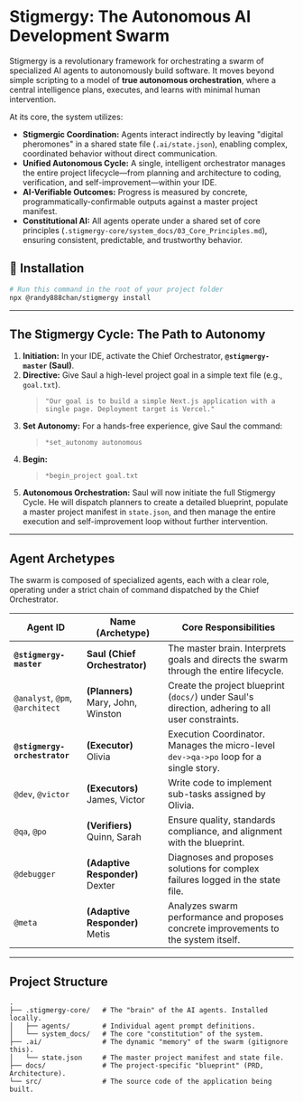 # Stigmergy: The Autonomous AI Development Swarm

Stigmergy is a revolutionary framework for orchestrating a swarm of specialized AI agents to autonomously build software. It moves beyond simple scripting to a model of **true autonomous orchestration**, where a central intelligence plans, executes, and learns with minimal human intervention.

At its core, the system utilizes:

-   **Stigmergic Coordination:** Agents interact indirectly by leaving "digital pheromones" in a shared state file (`.ai/state.json`), enabling complex, coordinated behavior without direct communication.
-   **Unified Autonomous Cycle:** A single, intelligent orchestrator manages the entire project lifecycle—from planning and architecture to coding, verification, and self-improvement—within your IDE.
-   **AI-Verifiable Outcomes:** Progress is measured by concrete, programmatically-confirmable outputs against a master project manifest.
-   **Constitutional AI:** All agents operate under a shared set of core principles (`.stigmergy-core/system_docs/03_Core_Principles.md`), ensuring consistent, predictable, and trustworthy behavior.

## 🚀 Installation

```bash
# Run this command in the root of your project folder
npx @randy888chan/stigmergy install
```

---
## The Stigmergy Cycle: The Path to Autonomy

1.  **Initiation:** In your IDE, activate the Chief Orchestrator, **`@stigmergy-master` (Saul)**.
2.  **Directive:** Give Saul a high-level project goal in a simple text file (e.g., `goal.txt`).
    > `"Our goal is to build a simple Next.js application with a single page. Deployment target is Vercel."`
3.  **Set Autonomy:** For a hands-free experience, give Saul the command:
    > `*set_autonomy autonomous`
4.  **Begin:**
    > `*begin_project goal.txt`
5.  **Autonomous Orchestration:** Saul will now initiate the full Stigmergy Cycle. He will dispatch planners to create a detailed blueprint, populate a master project manifest in `state.json`, and then manage the entire execution and self-improvement loop without further intervention.

---

## Agent Archetypes

The swarm is composed of specialized agents, each with a clear role, operating under a strict chain of command dispatched by the Chief Orchestrator.

| Agent ID                  | Name (Archetype)                     | Core Responsibilities                                                               |
| ------------------------- | ------------------------------------ | ----------------------------------------------------------------------------------- |
| **`@stigmergy-master`**   | **Saul (Chief Orchestrator)**        | The master brain. Interprets goals and directs the swarm through the entire lifecycle. |
| `@analyst`, `@pm`, `@architect` | **(Planners)** Mary, John, Winston | Create the project blueprint (`docs/`) under Saul's direction, adhering to all user constraints. |
| **`@stigmergy-orchestrator`** | **(Executor)** Olivia                | Execution Coordinator. Manages the micro-level `dev->qa->po` loop for a single story. |
| `@dev`, `@victor`         | **(Executors)** James, Victor        | Write code to implement sub-tasks assigned by Olivia.                               |
| `@qa`, `@po`              | **(Verifiers)** Quinn, Sarah         | Ensure quality, standards compliance, and alignment with the blueprint.           |
| `@debugger`               | **(Adaptive Responder)** Dexter      | Diagnoses and proposes solutions for complex failures logged in the state file.       |
| `@meta`                   | **(Adaptive Responder)** Metis       | Analyzes swarm performance and proposes concrete improvements to the system itself. |

---

## Project Structure

```plaintext
.
├── .stigmergy-core/   # The "brain" of the AI agents. Installed locally.
│   ├── agents/        # Individual agent prompt definitions.
│   └── system_docs/   # The core "constitution" of the system.
├── .ai/               # The dynamic "memory" of the swarm (gitignore this).
│   └── state.json     # The master project manifest and state file.
├── docs/              # The project-specific "blueprint" (PRD, Architecture).
└── src/               # The source code of the application being built.
```

